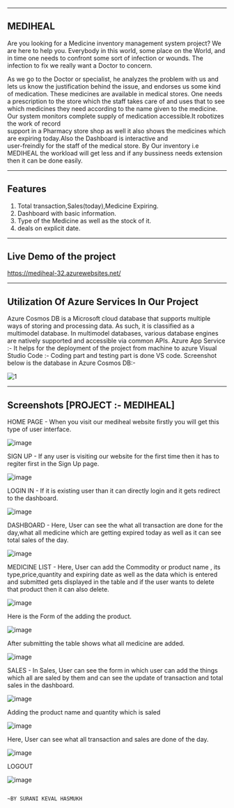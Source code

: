 ------------------------------------------------------------------
MEDIHEAL
------------------------------------------------------------------
Are you looking for a Medicine inventory management system project? We are here to help you. Everybody in this world, some place 
on the World, and in time one needs to confront some sort of infection or wounds. The infection to fix we really want a 
Doctor to concern.

As we go to the Doctor or specialist, he analyzes the problem with us and lets us know the justification behind the 
issue, and endorses us some kind of medication. These medicines are available in medical stores. 
One needs a prescription to the store which the staff takes care of and uses that to see which medicines they need according 
to the name given to the medicine. Our system monitors complete supply of medication accessible.It robotizes the work of record  
support in a Pharmacy store shop as well it also shows the medicines which are expiring today.Also the Dashboard is interactive and  
user-freindly for the staff of the medical store. By Our  inventory i.e MEDIHEAL the workload will get less and if any bussiness needs 
extension then it can be done easily.

------------------------------------------------------------------
Features 
------------------------------------------------------------------
1) Total transaction,Sales(today),Medicine Expiring.
2) Dashboard with basic information.
3) Type of the Medicine as well as the stock of it.
4) deals on explicit date.

------------------------------------------------------------------
 Live Demo of the project
 ------------------------------------------------------------------
 
 https://mediheal-32.azurewebsites.net/
 
 ------------------------------------------------------------------
 Utilization Of Azure Services In Our Project
 ------------------------------------------------------------------
 
 Azure Cosmos DB is a Microsoft cloud database that supports
multiple ways of storing and processing data. As such, it
is classified as a multimodel database. In multimodel databases,
various database engines are natively supported and accessible
 via common APIs.
 Azure App Service :- It helps for the deployment of the project from machine to azure
 Visual Studio Code :- Coding part and testing part is done VS code.
 Screenshot below is the database in Azure Cosmos DB:-
 
![1](https://user-images.githubusercontent.com/78952632/156102555-63b866a2-9286-4447-bec5-4a99b73b031c.jpg)


------------------------------------------------------------------
Screenshots [PROJECT :- MEDIHEAL]
------------------------------------------------------------------
HOME PAGE - When you visit our mediheal website firstly you will get this type of user interface.



![image](https://user-images.githubusercontent.com/78952632/156103756-89cbbfee-520b-4d10-98a4-13b5b1822a79.png)

SIGN UP - If any user is visiting our website for the first time then it has to regiter first in the Sign Up page.


![image](https://user-images.githubusercontent.com/78952632/156103896-621d9ff3-ad14-480b-b1a0-3a417eae939f.png)

LOGIN IN - If it is existing user than it can directly login and it gets redirect to the dashboard.

![image](https://user-images.githubusercontent.com/78952632/156103915-63ba5202-cf06-4b9e-9203-7f4eee772692.png)

DASHBOARD - Here, User can see the what all transaction are done for the day,what all medicine which are getting expired today as well as it can see total sales of the day.

![image](https://user-images.githubusercontent.com/78952632/156103967-b438020b-361a-4aca-bced-576616dea95e.png)

MEDICINE LIST - Here, User can add the Commodity or product name , its type,price,quantity and expiring date as well as the data which is entered and submitted gets displayed in the table and if the user wants to delete that product then it can also delete.

![image](https://user-images.githubusercontent.com/78952632/156103997-645ddc48-06ee-4bcb-bf2b-9a92b2433e42.png)

Here is the Form of the adding the product.

![image](https://user-images.githubusercontent.com/78952632/156104438-3f320222-eec7-49fd-aae6-a201795bd86a.png)

After submitting the table shows what all medicine are added.

![image](https://user-images.githubusercontent.com/78952632/156104856-b1e5e407-3ae0-4dc1-87aa-5f8228e0856b.png)

SALES - In Sales, User can see the form in which user can add the things which all are saled by them and can see the update of
transaction and total sales in the dashboard.

![image](https://user-images.githubusercontent.com/78952632/156104011-dfb89429-b3a6-406d-bde7-efc070c37dfb.png)

Adding the product name and quantity which is saled

![image](https://user-images.githubusercontent.com/78952632/156105334-58460b44-b018-475e-bb3d-b389a5f0ba3d.png)
 
Here, User can see what all transaction and sales are done of the day.

![image](https://user-images.githubusercontent.com/78952632/156105348-0771dbc4-9432-490e-8d73-53d7b4c912e4.png)

LOGOUT

![image](https://user-images.githubusercontent.com/78952632/156107061-20cfc51f-baf3-4db1-8186-f440cf887fe3.png)
       
       
       
                                                                                                     ~BY SURANI KEVAL HASMUKH








